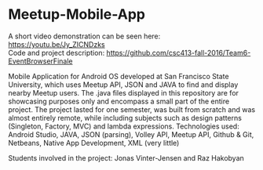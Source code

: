 # Meetup-Mobile-App
A short video demonstration can be seen here: https://youtu.be/Jy_ZICNDzks <br/>
Code and project description: https://github.com/csc413-fall-2016/Team6-EventBrowserFinale

Mobile Application for Android OS developed at San Francisco State University, which uses Meetup API, JSON and JAVA to find and display nearby Meetup users. The .java files displayed in this repository are for showcasing purposes only and encompass a small part of the entire project. The project lasted for one semester, was built from scratch and was almost entirely remote, while including subjects such as design patterns (Singleton, Factory, MVC) and lambda expressions. 
Technologies used: Android Studio, JAVA, JSON (parsing), Volley API, Meetup API, Github & Git, Netbeans, Native App Development, XML (very little)

Students involved in the project: Jonas Vinter-Jensen and Raz Hakobyan

